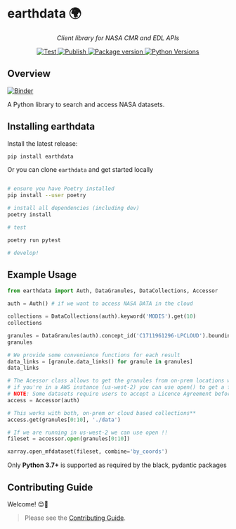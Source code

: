 # earthdata 🌍

<p align="center">
    <em>Client library for NASA CMR and EDL APIs</em>
</p>

<p align="center">
<a href="https://github.com/betolink/earthdata/actions?query=workflow%3ATest" target="_blank">
    <img src="https://github.com/betolink/earthdata/workflows/Test/badge.svg" alt="Test">
</a>
<a href="https://github.com/betolink/earthdata/actions?query=workflow%3APublish" target="_blank">
    <img src="https://github.com/betolink/earthdata/workflows/Publish/badge.svg" alt="Publish">
</a>
<a href="https://pypi.org/project/earthdata" target="_blank">
    <img src="https://img.shields.io/pypi/v/earthdata?color=%2334D058&label=pypi%20package" alt="Package version">
</a>
<a href="https://pypi.org/project/earthdata/" target="_blank">
    <img src="https://img.shields.io/pypi/pyversions/earthdata.svg" alt="Python Versions">
</a>


## Overview

[![Binder](https://mybinder.org/badge_logo.svg)](https://mybinder.org/v2/gh/betolink/earthdata/main)

A Python library to search and access NASA datasets.

## Installing earthdata

Install the latest release:

```bash
pip install earthdata
```

Or you can clone `earthdata` and get started locally

```bash

# ensure you have Poetry installed
pip install --user poetry

# install all dependencies (including dev)
poetry install

# test

poetry run pytest

# develop!

```

## Example Usage

```python
from earthdata import Auth, DataGranules, DataCollections, Accessor

auth = Auth() # if we want to access NASA DATA in the cloud

collections = DataCollections(auth).keyword('MODIS').get(10)
collections

granules = DataGranules(auth).concept_id('C1711961296-LPCLOUD').bounding_box(-10,20,10,50).get(5)
granules

# We provide some convenience functions for each result
data_links = [granule.data_links() for granule in granules]
data_links

# The Acessor class allows to get the granules from on-prem locations with get()
# if you're in a AWS instance (us-west-2) you can use open() to get a fileset!
# NOTE: Some datasets require users to accept a Licence Agreement before accessing them
access = Accessor(auth)

# This works with both, on-prem or cloud based collections**
access.get(granules[0:10], './data')

# If we are running in us-west-2 we can use open !!
fileset = accessor.open(granules[0:10])

xarray.open_mfdataset(fileset, combine='by_coords')
```

Only **Python 3.7+** is supported as required by the black, pydantic packages


## Contributing Guide

Welcome! 😊👋

> Please see the [Contributing Guide](CONTRIBUTING.md).
